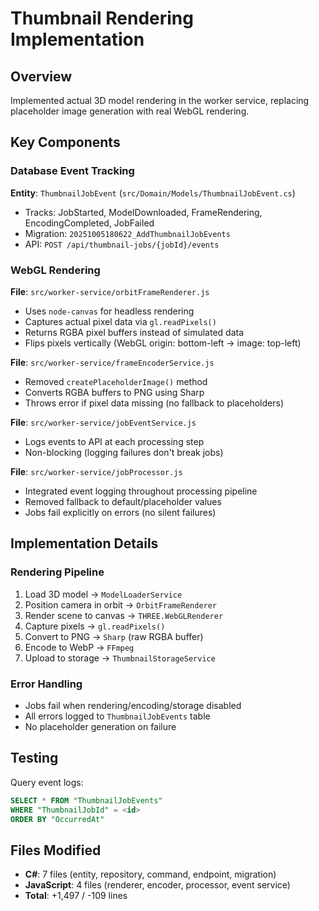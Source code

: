 # Thumbnail Rendering Implementation

## Overview
Implemented actual 3D model rendering in the worker service, replacing placeholder image generation with real WebGL rendering.

## Key Components

### Database Event Tracking

**Entity**: `ThumbnailJobEvent` (`src/Domain/Models/ThumbnailJobEvent.cs`)
- Tracks: JobStarted, ModelDownloaded, FrameRendering, EncodingCompleted, JobFailed
- Migration: `20251005180622_AddThumbnailJobEvents`
- API: `POST /api/thumbnail-jobs/{jobId}/events`

### WebGL Rendering

**File**: `src/worker-service/orbitFrameRenderer.js`
- Uses `node-canvas` for headless rendering
- Captures actual pixel data via `gl.readPixels()`
- Returns RGBA pixel buffers instead of simulated data
- Flips pixels vertically (WebGL origin: bottom-left → image: top-left)

**File**: `src/worker-service/frameEncoderService.js`
- Removed `createPlaceholderImage()` method
- Converts RGBA buffers to PNG using Sharp
- Throws error if pixel data missing (no fallback to placeholders)

**File**: `src/worker-service/jobEventService.js`
- Logs events to API at each processing step
- Non-blocking (logging failures don't break jobs)

**File**: `src/worker-service/jobProcessor.js`
- Integrated event logging throughout processing pipeline
- Removed fallback to default/placeholder values
- Jobs fail explicitly on errors (no silent failures)

## Implementation Details

### Rendering Pipeline
1. Load 3D model → `ModelLoaderService`
2. Position camera in orbit → `OrbitFrameRenderer`
3. Render scene to canvas → `THREE.WebGLRenderer`
4. Capture pixels → `gl.readPixels()`
5. Convert to PNG → `Sharp` (raw RGBA buffer)
6. Encode to WebP → `FFmpeg`
7. Upload to storage → `ThumbnailStorageService`

### Error Handling
- Jobs fail when rendering/encoding/storage disabled
- All errors logged to `ThumbnailJobEvents` table
- No placeholder generation on failure

## Testing

Query event logs:
```sql
SELECT * FROM "ThumbnailJobEvents" 
WHERE "ThumbnailJobId" = <id> 
ORDER BY "OccurredAt"
```

## Files Modified
- **C#**: 7 files (entity, repository, command, endpoint, migration)
- **JavaScript**: 4 files (renderer, encoder, processor, event service)
- **Total**: +1,497 / -109 lines
